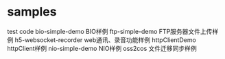 # samples
test code
bio-simple-demo	BIO样例
ftp-simple-demo	FTP服务器文件上传样例
h5-websocket-recorder	web通讯、录音功能样例
httpClientDemo	httpClient样例
nio-simple-demo NIO样例
oss2cos 文件迁移同步样例
